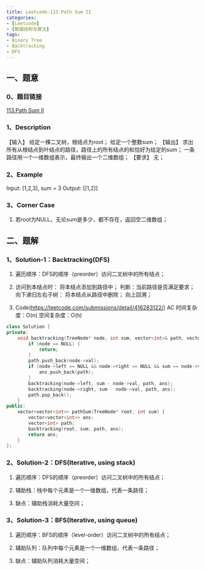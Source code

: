 ```yaml
---
title: Leetcode-113.Path Sum II
categories: 
- [Leetcode]
- [数据结构与算法]
tags: 
- Binary Tree
- Backtracking
- DFS
---
```


## 一、题意

### 0、题目链接
[113.Path Sum II](https://leetcode.com/problems/path-sum-ii/)

### 1、Description
【输入】
给定一棵二叉树，根结点为root；
给定一个整数sum；
【输出】
求出所有从根结点到叶结点的路径，路径上的所有结点的和恰好为给定的sum；
一条路径用一个一维数组表示，最终输出一个二维数组；
【要求】
无；

### 2、Example
Input:  [1,2,3], sum = 3
Output: [[1,2]]

<!-- more -->

### 3、Corner Case
1. 若root为NULL，无论sum是多少，都不存在，返回空二维数组；

## 二、题解

### 1、Solution-1：Backtracking(DFS)
1. 遍历顺序：DFS的顺序（preorder）访问二叉树中的所有结点；

2. 访问到本结点时：
将本结点添加到路径中；
判断：当前路径是否满足要求；
向下递归左右子树：
将本结点从路径中删除；
向上回溯；

3. Code(https://leetcode.com/submissions/detail/416283122/)
AC
时间复杂度：O(n)
空间复杂度：O(h)
```C++
class Solution {
private:
    void backtracking(TreeNode* node, int sum, vector<int>& path, vector<vector<int>>& ans) {
        if (node == NULL) {
            return;
        }
        path.push_back(node->val);
        if (node->left == NULL && node->right == NULL && sum == node->val) {
            ans.push_back(path);
        }
        backtracking(node->left, sum - node->val, path, ans);
        backtracking(node->right, sum - node->val, path, ans);
        path.pop_back();
    }
public:
    vector<vector<int>> pathSum(TreeNode* root, int sum) {
        vector<vector<int>> ans;
        vector<int> path;
        backtracking(root, sum, path, ans);
        return ans;
    }
};
```

### 2、Solution-2：DFS(Iterative, using stack)
1. 遍历顺序：DFS的顺序（preorder）访问二叉树中的所有结点；

2. 辅助栈：栈中每个元素是一个一维数组，代表一条路径；

3. 缺点：辅助栈消耗大量空间；

### 3、Solution-3：BFS(Iterative, using queue)
1. 遍历顺序：BFS的顺序（level-order）访问二叉树中的所有结点；

2. 辅助队列：队列中每个元素是一个一维数组，代表一条路径；

3. 缺点：辅助队列消耗大量空间；